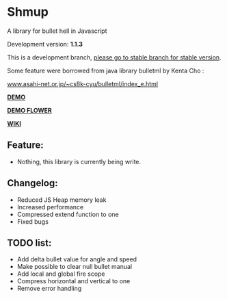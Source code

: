 # Shmup
A library for bullet hell in Javascript

Development version: **1.1.3**

This is a development branch, [please go to stable branch for stable version](https://github.com/Trung0246/Shmup/tree/stable).

Some feature were borrowed from java library bulletml by Kenta Cho :

www.asahi-net.or.jp/~cs8k-cyu/bulletml/index_e.html

[**DEMO**](http://codepen.io/Trung0246/pen/EgAyRZ)

[**DEMO FLOWER**](http://codepen.io/Trung0246/pen/amgZpd)

[**WIKI**](https://github.com/Trung0246/Shmup/wiki)

## Feature:
* Nothing, this library is currently being write.

## Changelog:
* Reduced JS Heap memory leak
* Increased performance
* Compressed extend function to one
* Fixed bugs

## TODO list:
* Add delta bullet value for angle and speed
* Make possible to clear null bullet manual
* Add local and global fire scope
* Compress horizontal and vertical to one
* Remove error handling
